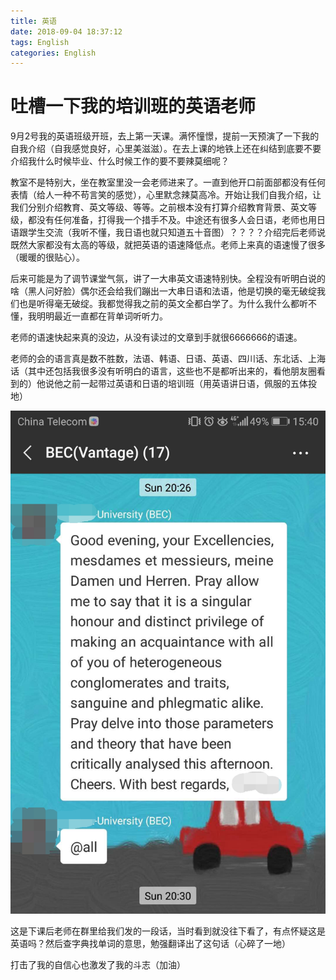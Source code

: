 ```yaml
---
title: 英语
date: 2018-09-04 18:37:12
tags: English
categories: English
---
```


# 吐槽一下我的培训班的英语老师

9月2号我的英语班级开班，去上第一天课。满怀憧憬，提前一天预演了一下我的自我介绍（自我感觉良好，心里美滋滋）。在去上课的地铁上还在纠结到底要不要介绍我什么时候毕业、什么时候工作的要不要辣莫细呢？
<!-- more -->
教室不是特别大，坐在教室里没一会老师进来了。一直到他开口前面部都没有任何表情（给人一种不苟言笑的感觉），心里默念辣莫高冷。开始让我们自我介绍，让我们分别介绍教育、英文等级、等等。之前根本没有打算介绍教育背景、英文等级，都没有任何准备，打得我一个措手不及。中途还有很多人会日语，老师也用日语跟学生交流（我听不懂，我日语也就只知道五十音图）？？？？介绍完后老师说既然大家都没有太高的等级，就把英语的语速降低点。老师上来真的语速慢了很多（暖暖的很贴心）。

后来可能是为了调节课堂气氛，讲了一大串英文语速特别快。全程没有听明白说的啥（黑人问好脸）偶尔还会给我们蹦出一大串日语和法语，他是切换的毫无破绽我们也是听得毫无破绽。我都觉得我之前的英文全都白学了。为什么我什么都听不懂，我明明最近一直都在背单词听听力。

老师的语速快起来真的没边，从没有读过的文章到手就很6666666的语速。

老师的会的语言真是数不胜数，法语、韩语、日语、英语、四川话、东北话、上海话（其中还包括我很多没有听明白的语言，这些也不是都听出来的，看他朋友圈看到的）他说他之前一起带过英语和日语的培训班（用英语讲日语，佩服的五体投地）

![english](英语/english.jpg)

这是下课后老师在群里给我们发的一段话，当时看到就没往下看了，有点怀疑这是英语吗？然后查字典找单词的意思，勉强翻译出了这句话（心碎了一地）

打击了我的自信心也激发了我的斗志（加油）